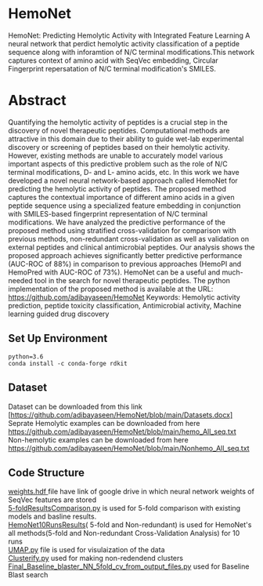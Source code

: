 # HemoNet

HemoNet: Predicting Hemolytic Activity with Integrated Feature Learning
A neural network that perdict hemolytic activity classification of a peptide sequence along with inforamtion of N/C terminal modifications.This network captures context of amino acid with SeqVec embedding, Circular Fingerprint repersatation of N/C terminal modification's SMILES.
# Abstract
Quantifying the hemolytic activity of peptides is a crucial step in the discovery of novel therapeutic peptides. Computational methods are attractive in this domain due to their ability to guide wet-lab experimental discovery or screening of peptides based on their hemolytic activity. However, existing methods are unable to accurately model various important aspects of this predictive problem such as the role of N/C terminal modifications, D- and L- amino acids, etc. In this work we have developed a novel neural network-based approach called HemoNet for predicting the hemolytic activity of peptides. The proposed method captures the contextual importance of different amino acids in a given peptide sequence using a specialized feature embedding in conjunction with SMILES-based fingerprint representation of N/C terminal modifications. We have analyzed the predictive performance of the proposed method using stratified cross-validation for comparison with previous methods, non-redundant cross-validation as well as validation on external peptides and clinical antimicrobial peptides. Our analysis shows the proposed approach achieves significantly better predictive performance (AUC-ROC of 88%) in comparison to previous approaches (HemoPI and HemoPred with AUC-ROC of 73%). HemoNet can be a useful and much-needed tool in the search for novel therapeutic peptides. The python implementation of the proposed method is available at the URL: https://github.com/adibayaseen/HemoNet
Keywords: Hemolytic activity prediction, peptide toxicity classification, Antimicrobial activity, Machine learning guided drug discovery
## Set Up Environment
```
python=3.6
conda install -c conda-forge rdkit
```
## Dataset
Dataset can be downloaded from this link [https://github.com/adibayaseen/HemoNet/blob/main/Datasets.docx]<br/>
Seprate Hemolytic examples can be downloaded from here https://github.com/adibayaseen/HemoNet/blob/main/hemo_All_seq.txt<br/>
Non-hemolytic examples can be downloaded from here https://github.com/adibayaseen/HemoNet/blob/main/Nonhemo_All_seq.txt <br/>
## Code Structure
[weights.hdf ](https://github.com/adibayaseen/HemoNet/blob/main/weights.hdf)file have link of google drive in which neural network weights  of SeqVec features are stored <br/>
[5-foldResultsComparison.py](https://github.com/adibayaseen/HemoNet/blob/code/5-foldResultsComparison.py) is used for 5-fold comparison with existing models and basline results.<br/>
[HemoNet10RunsResults](https://github.com/adibayaseen/HemoNet/blob/code/HemoNet10RunsResults)( 5-fold and Non-redundant) is used for HemoNet's all methods(5-fold and Non-redundant Cross-Validation Analysis) for 10 runs <br/>
[UMAP.py](https://github.com/adibayaseen/HemoNet/blob/code/UMAP.py) file is used for visulaization of the data <br/>
[Clusterify.py](https://github.com/adibayaseen/HemoNet/blob/code/Clusterify.py) used for making non-redendend clusters <br/>
[Final_Baseline_blaster_NN_5fold_cv_from_output_files.py](https://github.com/adibayaseen/HemoNet/blob/code/Final_Baseline_blaster_NN_5fold_cv_from_output_files.py) used for Baseline Blast search <br/>

